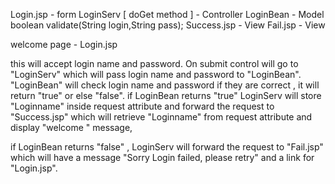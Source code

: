 Login.jsp  - form
LoginServ [ doGet method ]    - Controller
LoginBean     - Model
	boolean validate(String login,String pass);
Success.jsp     - View
Fail.jsp        - View

welcome page - Login.jsp

this will accept login name and password. On submit control will go to "LoginServ" which will pass login name and password to "LoginBean".
"LoginBean" will check login name and password if they are correct , it will return "true" or else "false".
if LoginBean returns "true" LoginServ will store "Loginname" inside request attribute and forward the request to "Success.jsp" which will retrieve "Loginname" from request attribute and display "welcome <Loginname>" message, 

if LoginBean returns "false" , LoginServ will forward the request to 
"Fail.jsp" which will have a message "Sorry Login failed, please retry" and a link for "Login.jsp".
